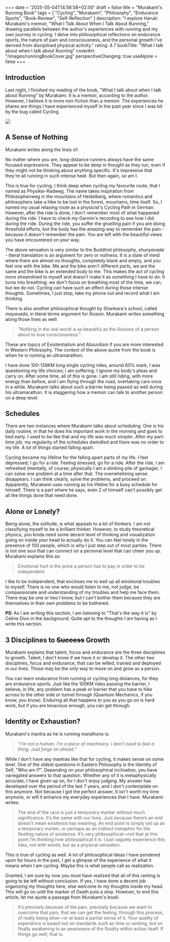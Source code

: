 +++
date = '2025-05-04T14:56:58+02:00'
draft = false
title = "Murakami's Running Book"
tags = [
    "Cycling",
    "Murakami",
    "Philosophy",
    "Endurance Sports",
    "Book-Review",
    "Self-Reflection"
]
description: "I explore Haruki Murakami's memoir, "What I Talk About When I Talk About Running," drawing parallels between the author's experiences with running and my own journey in cycling. I delve into philosophical reflections on endurance sports, the nature of pain and consciousness, and the personal growth I've derived from disciplined physical activity."
rating: 4.7
bookTitle: "What I talk about when I talk about Running"
coverArt: "/images/runningBookCover.jpg" 
perspectiveChanging: true
useAlpine = false
+++

## Introduction

Last night, I finished my reading of the book, "What I talk about when I talk about Running" by Murakami. It is a memoir, according to the author. However, I believe it is more non-fiction than a memoir. The experiences he shares are things I have experienced myself in the past year since I was bit by the bug called Cycling.

![](/images/runningBookCover.jpg)

## A Sense of Nothing

Murakami writes along the lines of:

No matter where you are, long-distance runners always have the same focused expressions. They appear to be deep in thought as they run, even if they might not be thinking about anything specific. It's impressive that they're all running in such intense heat. But then again, so am I.

This is true for cycling, I think deep when cycling my favourite route, that I named as Physiker-Radweg. The name takes inspiration from Philosophenweg in the mountains of Heidelberg, where romantics and philosophers take a hike to be lost in the forest, mountains, time itself. So, I named my usual relaxing route as a physicist's Cycling Path in German. However, after the ride is done, I don't remember most of what happened during the ride. I have to check my Garmin's recording to see how I did during the ride. During the ride, you suffer the gruelling pain if you are doing threshold efforts, but the body has the amazing way to remember the pain - because it doesn't remember the pain. You are left with the beautiful views you have encountered on your way.

The above sensation is very similar to the Buddhist philosophy, *shunyavada* - literal translation is an argument for zero or nullness. It is a state of mind where there are almost no thoughts, completely blank and empty, and you feel one with the bike. Me and the bike aren't different parts, we are the same and the bike is an extended body to me. This makes the act of cycling more streamlined to myself and doesn't make it as something I have to do. It turns into breathing; we don't focus on breathing most of the time, we can, but we do not. Cycling can have such an effect during those intense thoughts. Sometimes, I just stop, take my phone out and record what I am thinking.

There is also another philosophical thought by Shankara's school, called *mayavada*, in literal terms argument for illusion. Murakami writes something along those lines as well: 

>"Nothing in the real world is as beautiful as the illusions of a person about to lose consciousness." 

These are topics of Existentialism and Absurdism if you are more interested in Western Philosophy. The context of the above quote from the book is when he is running an ultramarathon.

I have done 100-128KM long single cycling rides, around 60% mark, I was questioning my life choices; I am suffering. I ignore my body's pleas and carry on. After some time, all of this is gone. I am still riding, with more energy than before, and I am flying through the road, overtaking cars once in a while. Murakami talks about such a barrier being passed as well during his ultramarathon. It is staggering how a memoir can talk to another person on a deep level.

## Schedules

There are two instances where Murakami talks about scheduling. One is his daily routine, in that he does his important work in the morning and goes to bed early. I used to be like that and my life was much simpler. After my part-time job, my regularity of the schedules dwindled and there was no order to my life. A lot of things started falling apart.

Cycling became my lifeline for the falling apart parts of my life. I feel depressed; I go for a ride. Feeling stressed, go for a ride. After the ride, I am refreshed (mentally, of course; physically I am a stinking pile of garbage). I can solve one problem at a time after that. The overwhelming sense disappears. I can think clearly, solve the problems, and proceed on. Apparently, Murakami uses running as his lifeline for a busy schedule for himself. There is a part where he says, even 2 of himself can't possibly get all the things done that need done.

## Alone or Lonely?

Being alone, the solitude, is what appeals to a lot of thinkers. I am not classifying myself to be a brilliant thinker. However, to study theoretical physics, you kinda need some decent level of thinking and visualization going on inside your head to actually do it. You can feel lonely in the presence of 100 people, which is why I just step out of most parties. There is not one soul that can connect on a personal level that can cheer you up. Murakami explains this as: 
> Emotional hurt is the price a person has to pay in order to be independent.

I like to be independent, that encloses me to well up all emotional troubles to myself. There is no one who would listen to me, not judge, be compassionate and understanding of my troubles and help me face them. There may be one or two I know, but I can't bother them because they are themselves in their own problems to be bothered.

**PS:** As I am writing this section, I am listening to "That's the way it is" by Celine Dion in the background. Quite apt to the thoughts I am having as I write this section.

## 3 Disciplines to ~~Success~~ Growth

Murakami explains that talent, focus and endurance are the three disciplines to growth. Talent, I don't know if we have it or develop it. The other two disciplines, focus and endurance, that can be willed, trained and deployed in our lives. Those may be the only way to move on and grow as a person.

You can learn endurance from running or cycling long distances, for they are endurance sports. Just like the 100KM rides passing the barrier, I believe, in life, any problem has a peak or barrier that you have to hike across to the other side or tunnel through (Quantum Mechanics, if you know, you know). Enduring all that happens to you as you go on is hard work, but if you are tenacious enough, you can get through.

## Identity or Exhaustion?

Murakami's mantra as he is running marathons is: 

>"*I’m not a human. I’m a piece of machinery. I don’t need to feel a thing. Just forge on ahead.*" 

While I don't have any mantras like that for cycling, it makes sense on some level. One of the oldest questions in Eastern Philosophy is the Identity of Self, "Who am I?". Depending on your philosophical inclination, you have variegated answers to that question. Whether any of it is metaphysically accurate, I have given up on, for I don't enjoy judging. My answer has developed over the period of the last 7 years, and I don't contemplate on this anymore. Not because I got the perfect answer, It isn't worth my time anymore, or will it enhance my everyday experiences that I have. Murakami writes:

> The end of the race is just a temporary marker without much significance. It’s the same with our lives. Just because there’s an end doesn’t mean existence has meaning. An end point is simply set up as a temporary marker, or perhaps as an indirect metaphor for the fleeting nature of existence. It’s very philosophical—not that at this point I’m thinking how philosophical it is. I just vaguely experience this idea, not with words, but as a physical sensation.

This is true of cycling as well. A lot of philosophical ideas I have pondered upon for hours in the past, I get a glimpse of the experience of what it means when I am cycling. Maybe this is what people call as realization.

Granted, I am sure by now you must have realized that all of this ranting is going to be left without conclusion. If yes, I have done a decent job organizing my thoughts here, else welcome to my thoughts inside my head. This will go on until the marker of Death puts a stop. However, to end this article, let me quote a passage from Murakami's book:

> It’s precisely because of the pain, precisely because we want to overcome that pain, that we can get the feeling, through this process, of really being *alive*—or at least a partial sense of it. Your quality of experience is based not on standards such as time or ranking, but on finally awakening to an awareness of the fluidity within action itself. If things go well, that is.
